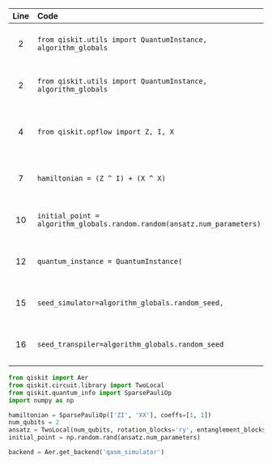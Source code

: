 | Line | Code | Scenario | Reference | Artifact | Refactoring |
| :--: | :--- | :------- | :-------: | :------- | :---------- |
| 2 | `from qiskit.utils import QuantumInstance, algorithm_globals` | Deprecation -> `QuantumInstance` has been deprecated. | Internal Knowledge | `QuantumInstance` | |
| 2 | `from qiskit.utils import QuantumInstance, algorithm_globals` | Deprecation -> `algorithm_globals` has been deprecated. | Internal Knowledge | `algorithm_globals` | `from qiskit.utils import algorithm_globals as _algorithm_globals` |
| 4 | `from qiskit.opflow import Z, I, X` | Deprecation -> The entire `qiskit.opflow` module has been deprecated. | Internal Knowledge | `qiskit.opflow` | `from qiskit.quantum_info import SparsePauliOp` |
| 7 | `hamiltonian = (Z ^ I) + (X ^ X)` | Deprecation -> `qiskit.opflow` operators are deprecated. | Internal Knowledge | `Z`, `I`, `X` | `hamiltonian = SparsePauliOp(['ZI', 'XX'], coeffs=[1, 1])` |
| 10 | `initial_point = algorithm_globals.random.random(ansatz.num_parameters)` | Deprecation -> `algorithm_globals` has been deprecated. | Internal Knowledge | `algorithm_globals.random.random` | `initial_point = np.random.rand(ansatz.num_parameters)` |
| 12 | `quantum_instance = QuantumInstance(` | Deprecation -> `QuantumInstance` has been deprecated. | Internal Knowledge | `QuantumInstance` | |
| 15 | `seed_simulator=algorithm_globals.random_seed,` | Deprecation -> `algorithm_globals` has been deprecated. | Internal Knowledge | `algorithm_globals.random_seed` | `seed_simulator=np.random.randint(1000)` |
| 16 | `seed_transpiler=algorithm_globals.random_seed` | Deprecation -> `algorithm_globals` has been deprecated. | Internal Knowledge | `algorithm_globals.random_seed` | `seed_transpiler=np.random.randint(1000)` |


```python
from qiskit import Aer
from qiskit.circuit.library import TwoLocal
from qiskit.quantum_info import SparsePauliOp
import numpy as np

hamiltonian = SparsePauliOp(['ZI', 'XX'], coeffs=[1, 1])
num_qubits = 2
ansatz = TwoLocal(num_qubits, rotation_blocks='ry', entanglement_blocks='cz', reps=1)
initial_point = np.random.rand(ansatz.num_parameters)

backend = Aer.get_backend('qasm_simulator')
```